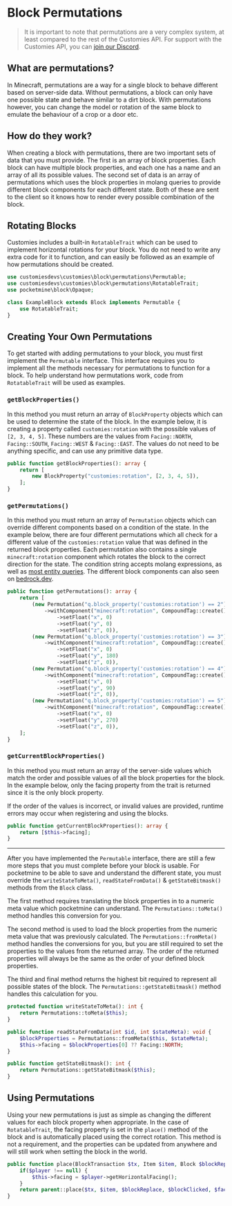 # Block Permutations

> It is important to note that permutations are a very complex system, at least compared to the rest of the Customies API. For support with the Customies API, you can [join our Discord](https://discord.gg/Tm6wGxWqgh).

## What are permutations?
In Minecraft, permutations are a way for a single block to behave different based on server-side data. Without permutations, a block can only have one possible state and behave similar to a dirt block. With permutations however, you can change the model or rotation of the same block to emulate the behaviour of a crop or a door etc.

## How do they work?
When creating a block with permutations, there are two important sets of data that you must provide. The first is an array of block properties. Each block can have multiple block properties, and each one has a name and an array of all its possible values. The second set of data is an array of permutations which uses the block properties in molang queries to provide different block components for each different state. Both of these are sent to the client so it knows how to render every possible combination of the block.

## Rotating Blocks
Customies includes a built-in `RotatableTrait` which can be used to implement horizontal rotations for your block. You do not need to write any extra code for it to function, and can easily be followed as an example of how permutations should be created.
```php
use customiesdevs\customies\block\permutations\Permutable;
use customiesdevs\customies\block\permutations\RotatableTrait;
use pocketmine\block\Opaque;

class ExampleBlock extends Block implements Permutable {
	use RotatableTrait;
}
```

## Creating Your Own Permutations
To get started with adding permutations to your block, you must first implement the `Permutable` interface. This interface requires you to implement all the methods necessary for permutations to function for a block. To help understand how permutations work, code from `RotatableTrait` will be used as examples.

### `getBlockProperties()`
In this method you must return an array of `BlockProperty` objects which can be used to determine the state of the block. In the example below, it is creating a property called `customies:rotation` with the possible values of `[2, 3, 4, 5]`. These numbers are the values from `Facing::NORTH`, `Facing::SOUTH`, `Facing::WEST` & `Facing::EAST`. The values do not need to be anything specific, and can use any primitive data type.
```php
public function getBlockProperties(): array {
	return [
		new BlockProperty("customies:rotation", [2, 3, 4, 5]),
	];
}
```

### `getPermutations()`
In this method you must return an array of `Permutation` objects which can override different components based on a condition of the state. In the example below, there are four different permutations which all check for a different value of the `customies:rotation` value that was defined in the returned block properties. Each permutation also contains a single `minecraft:rotation` component which rotates the block to the correct direction for the state. The condition string accepts molang expressions, as well as [most entity queries](https://bedrock.dev/docs/stable/Molang#List%20of%20Entity%20Queries). The different block components can also seen on [bedrock.dev](https://bedrock.dev/docs/stable/Blocks#Block%20Components).
```php
public function getPermutations(): array {
	return [
		(new Permutation("q.block_property('customies:rotation') == 2"))
			->withComponent("minecraft:rotation", CompoundTag::create()
				->setFloat("x", 0)
				->setFloat("y", 0)
				->setFloat("z", 0)),
		(new Permutation("q.block_property('customies:rotation') == 3"))
			->withComponent("minecraft:rotation", CompoundTag::create()
				->setFloat("x", 0)
				->setFloat("y", 180)
				->setFloat("z", 0)),
		(new Permutation("q.block_property('customies:rotation') == 4"))
			->withComponent("minecraft:rotation", CompoundTag::create()
				->setFloat("x", 0)
				->setFloat("y", 90)
				->setFloat("z", 0)),
		(new Permutation("q.block_property('customies:rotation') == 5"))
			->withComponent("minecraft:rotation", CompoundTag::create()
				->setFloat("x", 0)
				->setFloat("y", 270)
				->setFloat("z", 0)),
	];
}
```

### `getCurrentBlockProperties()`
In this method you must return an array of the server-side values which match the order and possible values of all the block properties for the block. In the example below, only the facing property from the trait is returned since it is the only block property.

If the order of the values is incorrect, or invalid values are provided, runtime errors may occur when registering and using the blocks.
```php
public function getCurrentBlockProperties(): array {
	return [$this->facing];
}
```

<hr>

After you have implemented the `Permutable` interface, there are still a few more steps that you must complete before your block is usable. For pocketmine to be able to save and understand the different state, you must override the `writeStateToMeta()`, `readStateFromData()` & `getStateBitmask()` methods from the `Block` class.

The first method requires translating the block properties in to a numeric meta value which pocketmine can understand. The `Permutations::toMeta()` method handles this conversion for you.

The second method is used to load the block properties from the numeric meta value that was previously calculated. The `Permutations::fromMeta()` method handles the conversions for you, but you are still required to set the properties to the values from the returned array. The order of the returned properties will always be the same as the order of your defined block properties.

The third and final method returns the highest bit required to represent all possible states of the block. The `Permutations::getStateBitmask()` method handles this calculation for you.
```php
protected function writeStateToMeta(): int {
	return Permutations::toMeta($this);
}

public function readStateFromData(int $id, int $stateMeta): void {
	$blockProperties = Permutations::fromMeta($this, $stateMeta);
	$this->facing = $blockProperties[0] ?? Facing::NORTH;
}

public function getStateBitmask(): int {
	return Permutations::getStateBitmask($this);
}
```

## Using Permutations
Using your new permutations is just as simple as changing the different values for each block property when appropriate. In the case of `RotatableTrait`, the facing property is set in the `place()` method of the block and is automatically placed using the correct rotation. This method is not a requirement, and the properties can be updated from anywhere and will still work when setting the block in the world.
```php
public function place(BlockTransaction $tx, Item $item, Block $blockReplace, Block $blockClicked, int $face, Vector3 $clickVector, ?Player $player = null): bool {
	if($player !== null) {
		$this->facing = $player->getHorizontalFacing();
	}
	return parent::place($tx, $item, $blockReplace, $blockClicked, $face, $clickVector, $player);
}
```